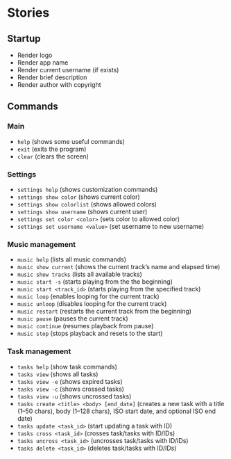 # Stories

## Startup

- Render logo
- Render app name
- Render current username (if exists)
- Render brief description
- Render author with copyright

## Commands

### Main

- `help` (shows some useful commands)
- `exit` (exits the program)
- `clear` (clears the screen)

### Settings

- `settings help` (shows customization commands)
- `settings show color` (shows current color)
- `settings show colorlist` (shows allowed colors)
- `settings show username` (shows current user)
- `settings set color <color>` (sets color to allowed color)
- `settings set username <value>` (set username to new username)

### Music management

- `music help` (lists all music commands)  
- `music show current` (shows the current track’s name and elapsed time)  
- `music show tracks` (lists all available tracks)  
- `music start -s` (starts playing from the the beginning) 
- `music start <track_id>` (starts playing from the specified track) 
- `music loop` (enables looping for the current track)  
- `music unloop` (disables looping for the current track)  
- `music restart` (restarts the current track from the beginning)  
- `music pause` (pauses the current track) 
- `music continue` (resumes playback from pause) 
- `music stop` (stops playback and resets to the start)  

### Task management

- `tasks help` (show task commands)
- `tasks view` (shows all tasks)
- `tasks view -e` (shows expired tasks)
- `tasks view -c` (shows crossed tasks)
- `tasks view -u` (shows uncrossed tasks)
- `tasks create <title> <body> [end_date]` (creates a new task with a title (1–50 chars), body (1–128 chars), ISO start date, and optional ISO end date)
- `tasks update <task_id>` (start updating a task with ID)
- `tasks cross <task_id>` (crosses task/tasks with ID/IDs)
- `tasks uncross <task_id>` (uncrosses task/tasks with ID/IDs)
- `tasks delete <task_id>` (deletes task/tasks with ID/IDs)